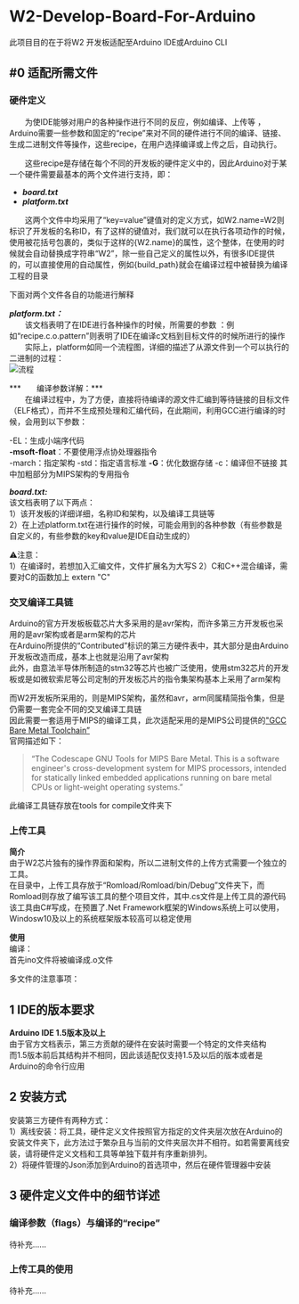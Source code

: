 # W2-Develop-Board-For-Arduino
此项目目的在于将W2 开发板适配至Arduino IDE或Arduino CLI

## #0 适配所需文件
### 硬件定义
　　为使IDE能够对用户的各种操作进行不同的反应，例如编译、上传等  ，Arduino需要一些参数和固定的“recipe”来对不同的硬件进行不同的编译、链接、生成二进制文件等操作，这些recipe，在用户选择编译或上传之后，自动执行。  

　　这些recipe是存储在每个不同的开发板的硬件定义中的，因此Arduino对于某一个硬件需要最基本的两个文件进行支持，即：  
- ***board.txt***  
- ***platform.txt***  

　　这两个文件中均采用了“key=value”键值对的定义方式，如W2.name=W2则标识了开发板的名称ID，有了这样的键值对，我们就可以在执行各项动作的时候，使用被花括号包裹的，类似于这样的{W2.name}的属性，这个整体，在使用的时候就会自动替换成字符串“W2”，除一些自己定义的属性以外，有很多IDE提供的，可以直接使用的自动属性，例如{build_path}就会在编译过程中被替换为编译工程的目录  

下面对两个文件各自的功能进行解释  
  
***platform.txt：***  
　　该文档表明了在IDE进行各种操作的时候，所需要的参数 ：例如“recipe.c.o.pattern”则表明了IDE在编译c文档到目标文件的时候所进行的操作  
　　实际上，platform如同一个流程图，详细的描述了从源文件到一个可以执行的二进制的过程：  
<img src="http://124.71.173.197:8080/%E6%B5%81%E7%A8%8B.png" alt="流程" title="流程">
  
***　　编译参数详解：***  
　　在编译过程中，为了方便，直接将待编译的源文件汇编到等待链接的目标文件（ELF格式），而并不生成预处理和汇编代码，在此期间，利用GCC进行编译的时候，会用到以下参数：  
  
  -EL：生成小端序代码  
  **-msoft-float**：不要使用浮点协处理器指令  
  -march：指定架构
  -std：指定语言标准
  **-G**：优化数据存储
  -c：编译但不链接
  其中加粗部分为MIPS架构的专用指令
  
***board.txt:***  
该文档表明了以下两点：  
1）该开发板的详细详细，名称ID和架构，以及编译工具链等  
2）在上述platform.txt在进行操作的时候，可能会用到的各种参数（有些参数是自定义的，有些参数的key和value是IDE自动生成的）  

⚠注意：  
1）在编译时，若想加入汇编文件，文件扩展名为大写S
2）C和C++混合编译，需要对C的函数加上 extern "C"

### 交叉编译工具链

Arduino的官方开发板板载芯片大多采用的是avr架构，而许多第三方开发板也采用的是avr架构或者是arm架构的芯片  
在Arduino所提供的“Contributed”标识的第三方硬件表中，其大部分是由Arduino开发板改造而成，基本上也就是沿用了avr架构  
此外，由意法半导体所制造的stm32等芯片也被广泛使用，使用stm32芯片的开发板或是如微软索尼等公司定制的开发板芯片的指令集架构基本上采用了arm架构  

而W2开发板所采用的，则是MIPS架构，虽然和avr，arm同属精简指令集，但是仍需要一套完全不同的交叉编译工具链  
因此需要一套适用于MIPS的编译工具，此次适配采用的是MIPS公司提供的["GCC Bare Metal Toolchain”](http://codescape.mips.com/components/toolchain/2017.10-07/index.html)  
官网描述如下：
> “The Codescape GNU Tools for MIPS Bare Metal. This is a software engineer's cross-development system for MIPS processors, intended for statically linked embedded applications running on bare metal CPUs or light-weight operating systems.”  

此编译工具链存放在tools for compile文件夹下  

### 上传工具
**简介**  
由于W2芯片独有的操作界面和架构，所以二进制文件的上传方式需要一个独立的工具。  
在目录中，上传工具存放于“Romload/Romload/bin/Debug”文件夹下，而Romload则存放了编写该工具的整个项目文件，其中.cs文件是上传工具的源代码  
该工具由C#写成，在预置了.Net Framework框架的Windows系统上可以使用，Windosw10及以上的系统框架版本较高可以稳定使用  
  
**使用**  
编译：  
首先ino文件将被编译成.o文件

多文件的注意事项：  


## 1 IDE的版本要求
**Arduino IDE 1.5版本及以上**  
由于官方文档表示，第三方贡献的硬件在安装时需要一个特定的文件夹结构  
而1.5版本前后其结构并不相同，因此该适配仅支持1.5及以后的版本或者是Arduino的命令行应用  
  
## 2 安装方式
安装第三方硬件有两种方式：  
1）离线安装：将工具，硬件定义文件按照官方指定的文件夹层次放在Arduino的安装文件夹下，此方法过于繁杂且与当前的文件夹层次并不相符。如若需要离线安装，请将硬件定义文档和工具等单独下载并有序重新排列。  
2）将硬件管理的Json添加到Arduino的首选项中，然后在硬件管理器中安装  
  
## 3 硬件定义文件中的细节详述
### 编译参数（flags）与编译的“recipe”
待补充......
### 上传工具的使用
待补充......